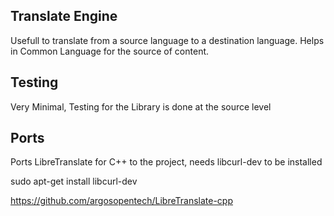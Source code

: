 ## Translate Engine
Usefull to translate from a source language to a destination language. Helps in
Common Language for the source of content.

## Testing
Very Minimal, Testing for the Library is done at the source level

## Ports
Ports LibreTranslate for C++ to the project, needs libcurl-dev to be installed

sudo apt-get install libcurl-dev

https://github.com/argosopentech/LibreTranslate-cpp
